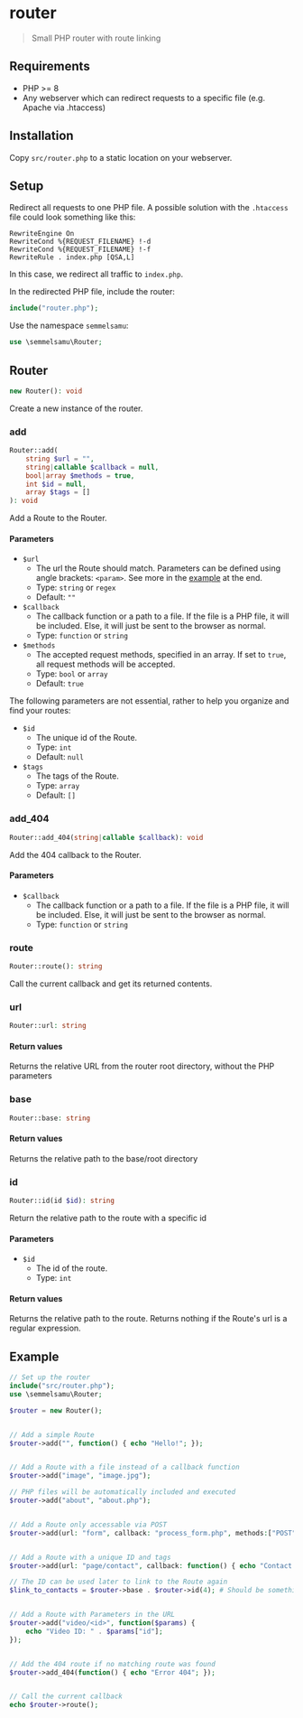 # router

> Small PHP router with route linking

## Requirements

- PHP >= 8
- Any webserver which can redirect requests to a specific file (e.g. Apache via .htaccess)

## Installation

Copy `src/router.php` to a static location on your webserver.

## Setup

Redirect all requests to one PHP file. A possible solution with the `.htaccess` file could look something like this:

```htaccess
RewriteEngine On
RewriteCond %{REQUEST_FILENAME} !-d
RewriteCond %{REQUEST_FILENAME} !-f
RewriteRule . index.php [QSA,L]
```

In this case, we redirect all traffic to `index.php`.

In the redirected PHP file, include the router:

```php
include("router.php");
```
Use the namespace `semmelsamu`:

```php
use \semmelsamu\Router;
```

## Router

```php
new Router(): void
```

Create a new instance of the router.

### add

```php
Router::add(
    string $url = "",
    string|callable $callback = null,
    bool|array $methods = true, 
    int $id = null,
    array $tags = []
): void
```

Add a Route to the Router.

#### Parameters

- `$url`
    - The url the Route should match. Parameters can be defined using angle brackets: `<param>`. See more in the [example](#example) at the end.
    - Type: `string` or `regex`
    - Default: `""`
- `$callback`
    - The callback function or a path to a file. If the file is a PHP file, it will be included. Else, it will just be sent to the browser as normal.
    - Type: `function` or `string`
- `$methods`
    - The accepted request methods, specified in an array. If set to `true`, all request methods will be accepted.
    - Type: `bool` or `array`
    - Default: `true`

The following parameters are not essential, rather to help you organize and find your routes:

- `$id`
    - The unique id of the Route.
    - Type: `int`
    - Default: `null`
- `$tags`
    - The tags of the Route.
    - Type: `array`
    - Default: `[]`

### add_404

```php
Router::add_404(string|callable $callback): void
```

Add the 404 callback to the Router.

#### Parameters

- `$callback`
    - The callback function or a path to a file. If the file is a PHP file, it will be included. Else, it will just be sent to the browser as normal.
    - Type: `function` or `string`

### route

```php
Router::route(): string
```

Call the current callback and get its returned contents.

### url

```php
Router::url: string
```

#### Return values

Returns the relative URL from the router root directory, without the PHP parameters

### base

```php
Router::base: string
```

#### Return values

Returns the relative path to the base/root directory

### id

```php
Router::id(id $id): string
```

Return the relative path to the route with a specific id

#### Parameters

- `$id`
    - The id of the route.
    - Type: `int`

#### Return values

Returns the relative path to the route. Returns nothing if the Route's url is a regular expression.

## Example

```php
// Set up the router
include("src/router.php");
use \semmelsamu\Router;

$router = new Router();


// Add a simple Route
$router->add("", function() { echo "Hello!"; });


// Add a Route with a file instead of a callback function
$router->add("image", "image.jpg");

// PHP files will be automatically included and executed
$router->add("about", "about.php"); 


// Add a Route only accessable via POST
$router->add(url: "form", callback: "process_form.php", methods:["POST"]);


// Add a Route with a unique ID and tags
$router->add(url: "page/contact", callback: function() { echo "Contact page!"; }, id: 4, tags: ["foo", "bar"]);

// The ID can be used later to link to the Route again
$link_to_contacts = $router->base . $router->id(4); # Should be something like "./page/contact"


// Add a Route with Parameters in the URL
$router->add("video/<id>", function($params) {
    echo "Video ID: " . $params["id"];
});


// Add the 404 route if no matching route was found
$router->add_404(function() { echo "Error 404"; });


// Call the current callback
echo $router->route();
```